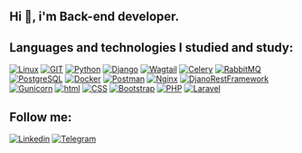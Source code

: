 <!-- ![Header](https://github.com/Denys-Panin/Denys-Panin/blob/main/assets/Header_2_git.jpg) -->

## <strong>Hi 👋, i'm Back-end developer.</strong>

## <strong>Languages and technologies I studied and study:</strong>

[![Linux](https://img.shields.io/badge/linux-be8a12?style=for-the-badge&logo=linux&logoColor=fff)](https://www.linux.org/) [![GIT](https://img.shields.io/badge/GIT-fb4f28?style=for-the-badge&logo=git&logoColor=000000)](https://git-scm.com/) [![Python](https://img.shields.io/badge/Python-ffc91e?style=for-the-badge&logo=python&logoColor=141c19)](https://www.python.org/) [![Django](https://img.shields.io/badge/django-44b78b?style=for-the-badge&logo=django&logoColor=141c19)](https://www.djangoproject.com/start/) [![Wagtail](https://img.shields.io/badge/wagtail-2e245e?style=for-the-badge&logo=wagtail&logoColor=fff)](https://wagtail.org/) [![Celery](https://img.shields.io/badge/celery-a9cc54?style=for-the-badge&logo=celery&logoColor=000000)](https://docs.celeryproject.org/en/stable/) [![RabbitMQ](https://img.shields.io/badge/rabbitmq-ff6600?style=for-the-badge&logo=rabbitmq&logoColor=000000)](https://www.rabbitmq.com/) [![PostgreSQL](https://img.shields.io/badge/PostgreSQL-336690?style=for-the-badge&logo=postgresql&logoColor=ffffff)](https://www.postgresql.org/) [![Docker](https://img.shields.io/badge/docker-2496ed?style=for-the-badge&logo=docker&logoColor=ffffff)](https://www.docker.com/) [![Postman](https://img.shields.io/badge/postman-e05320?style=for-the-badge&logo=postman&logoColor=ffffff)](https://www.postman.com/) [![Nginx](https://img.shields.io/badge/nginx-009137?style=for-the-badge&logo=nginx&logoColor=ffffff)](https://nginx.org/ru/) [![DjanoRestFramework](https://img.shields.io/badge/DjangoRestFramework-2c2c2c?style=for-the-badge&logo=&logoColor=000000)](https://www.django-rest-framework.org/) [![Gunicorn](https://img.shields.io/badge/gunicorn-479346?style=for-the-badge&logo=gunicorn&logoColor=fff)](https://gunicorn.org/) [![html](https://img.shields.io/badge/html-dbd6d4?style=for-the-badge&logo=html5&logoColor=e54c21)](https://www.w3schools.com/html/) [![CSS](https://img.shields.io/badge/css-dbd6d4?style=for-the-badge&logo=css3&logoColor=2965f1)](https://www.w3schools.com/css/) [![Bootstrap](https://img.shields.io/badge/bootstrap-8d13fd?style=for-the-badge&logo=bootstrap&logoColor=ffffff)](https://getbootstrap.com/) [![PHP](https://img.shields.io/badge/php-7a86b9?style=for-the-badge&logo=php&logoColor=1f222e)](https://www.php.net/) [![Laravel](https://img.shields.io/badge/laravel-e5e0e0?style=for-the-badge&logo=laravel&logoColor=f4362d)](https://laravel.com/)

## <strong> Follow me: </strong>

[![Linkedin](https://img.shields.io/badge/linkedin-000000?style=for-the-badge&logo=linkedin&logoColor=0A66C2)](https://www.linkedin.com/in/denis-panin/) [![Telegram](https://img.shields.io/badge/telegram-006496?style=for-the-badge&logo=telegram&logoColor=fff)](https://t.me/denis1panin) 
<!--[![Instagram](https://img.shields.io/badge/instagram-eae3e9?style=for-the-badge&logo=instagram&logoColor=c436a6)](https://www.instagram.com/python__developer__/) -->

